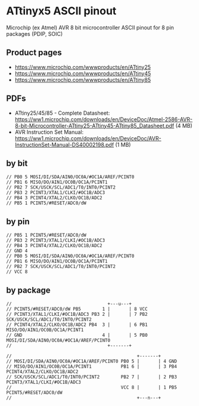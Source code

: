 # ATtinyx5 ASCII pinout
Microchip (ex Atmel) AVR 8 bit microcontroller ASCII pinout for 8 pin packages (PDIP, SOIC)

## Product pages
- https://www.microchip.com/wwwproducts/en/ATtiny25
- https://www.microchip.com/wwwproducts/en/ATtiny45
- https://www.microchip.com/wwwproducts/en/ATtiny85

## PDFs
- ATtiny25/45/85 - Complete Datasheet: https://ww1.microchip.com/downloads/en/DeviceDoc/Atmel-2586-AVR-8-bit-Microcontroller-ATtiny25-ATtiny45-ATtiny85_Datasheet.pdf (4 MB)
- AVR Instruction Set Manual: https://ww1.microchip.com/downloads/en/DeviceDoc/AVR-InstructionSet-Manual-DS40002198.pdf (1 MB)

## by bit
    // PB0 5 MOSI/DI/SDA/AIN0/OC0A/#OC1A/AREF/PCINT0
    // PB1 6 MISO/DO/AIN1/OC0B/OC1A/PCINT1
    // PB2 7 SCK/USCK/SCL/ADC1/T0/INT0/PCINT2
    // PB3 2 PCINT3/XTAL1/CLKI/#OC1B/ADC3
    // PB4 3 PCINT4/XTAL2/CLKO/OC1B/ADC2
    // PB5 1 PCINT5/#RESET/ADC0/dW

## by pin
    // PB5 1 PCINT5/#RESET/ADC0/dW
    // PB3 2 PCINT3/XTAL1/CLKI/#OC1B/ADC3
    // PB4 3 PCINT4/XTAL2/CLKO/OC1B/ADC2
    // GND 4
    // PB0 5 MOSI/DI/SDA/AIN0/OC0A/#OC1A/AREF/PCINT0
    // PB1 6 MISO/DO/AIN1/OC0B/OC1A/PCINT1
    // PB2 7 SCK/USCK/SCL/ADC1/T0/INT0/PCINT2
    // VCC 8

## by package
    //                                    +---u---+
    // PCINT5/#RESET/ADC0/dW PB5        1 |       | 8 VCC
    // PCINT3/XTAL1/CLKI/#OC1B/ADC3 PB3 2 |       | 7 PB2 SCK/USCK/SCL/ADC1/T0/INT0/PCINT2
    // PCINT4/XTAL2/CLKO/OC1B/ADC2 PB4  3 |       | 6 PB1 MISO/DO/AIN1/OC0B/OC1A/PCINT1
    // GND                              4 |       | 5 PB0 MOSI/DI/SDA/AIN0/OC0A/#OC1A/AREF/PCINT0
    //                                    +-------+

    //                                               +-------+
    // MOSI/DI/SDA/AIN0/OC0A/#OC1A/AREF/PCINT0 PB0 5 |       | 4 GND
    // MISO/DO/AIN1/OC0B/OC1A/PCINT1           PB1 6 |       | 3 PB4  PCINT4/XTAL2/CLKO/OC1B/ADC2
    // SCK/USCK/SCL/ADC1/T0/INT0/PCINT2        PB2 7 |       | 2 PB3  PCINT3/XTAL1/CLKI/#OC1B/ADC3
    //                                         VCC 8 |       | 1 PB5  PCINT5/#RESET/ADC0/dW
    //                                               +---n---+


